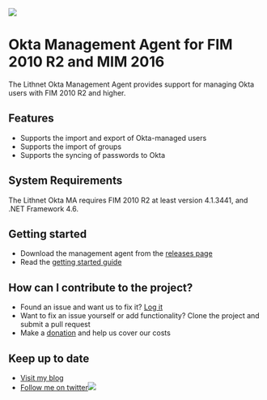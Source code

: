 ![](https://lithnet.github.io/images/logo-ex-small.png)
# Okta Management Agent for FIM 2010 R2 and MIM 2016
The Lithnet Okta Management Agent provides support for managing Okta users with FIM 2010 R2 and higher.

## Features
* Supports the import and export of Okta-managed users
* Supports the import of groups
* Supports the syncing of passwords to Okta

## System Requirements
The Lithnet Okta MA requires FIM 2010 R2 at least version 4.1.3441, and .NET Framework 4.6.

## Getting started
* Download the management agent from the [releases page](https://github.com/lithnet/okta-managementagent/releases)
* Read the [getting started guide](https://github.com/lithnet/okta-managementagent/wiki)

## How can I contribute to the project?
* Found an issue and want us to fix it? [Log it](https://github.com/lithnet/okta-managementagent/issues)
* Want to fix an issue yourself or add functionality? Clone the project and submit a pull request
* Make a [donation](https://lithnet.io/donate) and help us cover our costs

## Keep up to date
* [Visit my blog](http://blog.lithiumblue.com)
* [Follow me on twitter](https://twitter.com/RyanLNewington)![](http://twitter.com/favicon.ico)
